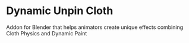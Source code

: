 # Dynamic Unpin Cloth
Addon for Blender that helps animators create unique effects combining Cloth Physics and Dynamic Paint
